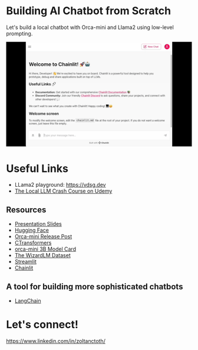 # Building AI Chatbot from Scratch
Let's build a local chatbot with Orca-mini and Llama2 using low-level prompting.

![Screen Recording](.resources/demo-recording.gif)

# Useful Links

* LLama2 playground: https://vdsg.dev
* [The Local LLM Crash Course on Udemy](https://www.udemy.com/course/the-local-llm-crash-course-build-a-hugging-face-ai-chatbot/)

## Resources
* [Presentation Slides](https://docs.google.com/presentation/d/15QF9dAfK-6snUfSOsoU5ksjj5p4ouQ7QH71sf2wljj4/edit?usp=sharing)
* [Hugging Face](https://huggingface.co/)
* [Orca-mini Release Post](https://www.reddit.com/r/LocalLLaMA/comments/14ibzau/orcamini13b_orcamini7b_orcamini3b/?rdt=34106)
* [CTransformers](https://github.com/marella/ctransformers)
* [orca-mini 3B Model Card](https://huggingface.co/zoltanctoth/orca_mini_3B-GGUF)
* [The WizardLM Dataset](https://huggingface.co/datasets/pankajmathur/WizardLM_Orca)
* [Streamlit](https://streamlit.io/)
* [Chainlit](https://docs.chainlit.io/get-started/overview)

## A tool for building more sophisticated chatbots
* [LangChain](https://www.langchain.com/)

# Let's connect!
https://www.linkedin.com/in/zoltanctoth/
